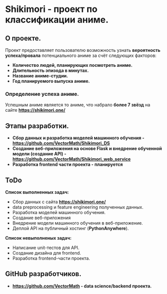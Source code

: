 # Shikimori - проект по классификации аниме.

## О проекте.
Проект предоставляет пользователю возможность узнать **вероятность успеха/провала** потенциального аниме за счёт следующих факторов:
 * **Количество людей, планирующих посмотреть аниме.**
 * **Длительность эпизода в минутах.**
 * **Название аниме-студии.**
 * **Год планируемого выпуска аниме.**
 
 ### Определение успеха аниме.
 
 Успешным аниме является то аниме, что набрало **более 7 звёзд** на сайте **https://shikimori.one/**
 
 ## Этапы разработки.

* **Сбор данных и разработка моделей машинного обучения - https://github.com/VectorMath/Shikimori_DS**
* **Создание веб-приложения на основе Flask и внедрение обученной модели (создание API) - https://github.com/VectorMath/Shikimori_web_service**
* **Разработка frontend части проекта - планируется**

## ToDo

**Список выполненных задач:**
 * Сбор данных с сайта  **https://shikimori.one/**
 * data preprocessing и feature engineering полученных данных.
 * Разработка моделей машинного обучения.
 * Создание веб-приложения
 * Внедрение модели машинного обучения в веб-приложение.
 * Деплой API на публичный хостинг (**PythonAnywhere**).
 
**Список невыполненых задач:**
 * Написание unit-тестов для API.
 * Создание дизайна для frontend.
 * Разработка frontend-части проекта.

## GitHub разработчиков.

* **https://github.com/VectorMath - data science/backend проекта.**
